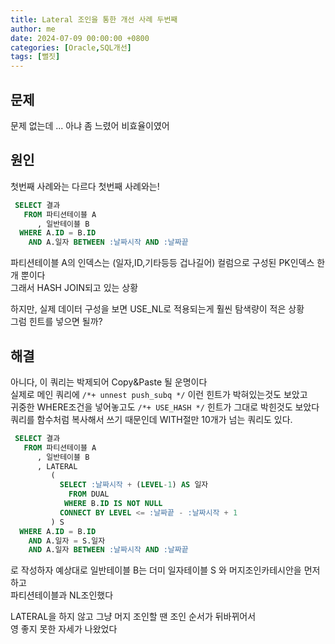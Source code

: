 ```yaml
---
title: Lateral 조인을 통한 개선 사례 두번째
author: me
date: 2024-07-09 00:00:00 +0800
categories: [Oracle,SQL개선]
tags: [뻘짓]
---
```


## 문제   

문제 없는데 ... 아냐 좀 느렸어 비효율이였어

## 원인   

첫번째 사례와는 다르다 첫번째 사례와는!    

```SQL 
 SELECT 결과 
   FROM 파티션테이블 A 
      , 일반테이블 B    
  WHERE A.ID = B.ID 
    AND A.일자 BETWEEN :날짜시작 AND :날짜끝
```

파티션테이블 A의 인덱스는 (일자,ID,기타등등 겁나길어) 컬럼으로 구성된 PK인덱스 한개 뿐이다   
그래서 HASH JOIN되고 있는 상황     

하지만, 실제 데이터 구성을 보면 USE_NL로 적용되는게 훨씬 탐색량이 적은 상황    
그럼 힌트를 넣으면 될까?    


## 해결

아니다, 이 쿼리는 박제되어 Copy&Paste 될 운명이다    
실제로 메인 쿼리에 ```/*+ unnest push_subq */``` 이런 힌트가 박혀있는것도 보았고    
귀중한 WHERE조건을 넣어놓고도 ```/*+ USE_HASH */``` 힌트가 그대로 박힌것도 보았다    
쿼리를 함수처럼 복사해서 쓰기 때문인데 WITH절만 10개가 넘는 쿼리도 있다.    
  
```SQL
 SELECT 결과 
   FROM 파티션테이블 A 
      , 일반테이블 B 
      , LATERAL
         (
           SELECT :날짜시작 + (LEVEL-1) AS 일자
             FROM DUAL
            WHERE B.ID IS NOT NULL 
           CONNECT BY LEVEL <= :날짜끝 - :날짜시작 + 1
         ) S
  WHERE A.ID = B.ID 
    AND A.일자 = S.일자 
    AND A.일자 BETWEEN :날짜시작 AND :날짜끝
```

로 작성하자 예상대로 일반테이블 B는 더미 일자테이블 S 와 머지조인카테시안을 먼저하고    
파티션테이블과 NL조인했다     

LATERAL을 하지 않고 그냥 머지 조인할 땐 조인 순서가 뒤바뀌어서    
영 좋지 못한 자세가 나왔었다    



